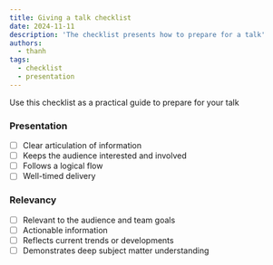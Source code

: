 ```yaml
---
title: Giving a talk checklist
date: 2024-11-11
description: 'The checklist presents how to prepare for a talk'
authors:
  - thanh
tags:
  - checklist
  - presentation
---
```


Use this checklist as a practical guide to prepare for your talk

### Presentation

- [ ] Clear articulation of information
- [ ] Keeps the audience interested and involved
- [ ] Follows a logical flow
- [ ] Well-timed delivery

### Relevancy

- [ ] Relevant to the audience and team goals
- [ ] Actionable information
- [ ] Reflects current trends or developments
- [ ] Demonstrates deep subject matter understanding
